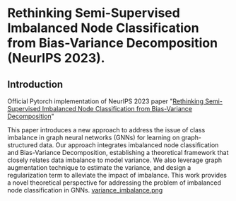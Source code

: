 # Rethinking Semi-Supervised Imbalanced Node Classification from Bias-Variance Decomposition (NeurIPS 2023).

## Introduction

Official Pytorch implementation of NeurIPS 2023 paper "[Rethinking Semi-Supervised Imbalanced Node Classification from Bias-Variance Decomposition](https://arxiv.org/abs/2310.18765)"

This paper introduces a new approach to address the issue of class imbalance in graph neural networks (GNNs) for learning on graph-structured data. Our approach integrates imbalanced node classification and Bias-Variance Decomposition, establishing a theoretical framework that closely relates data imbalance to model variance. We also leverage graph augmentation technique to estimate the variance, and design a regularization term to alleviate the impact of imbalance. This work provides a novel theoretical perspective for addressing the problem of imbalanced node classification in GNNs.
[variance_imbalance.png](./figures/variance_imbalance.png)
